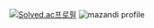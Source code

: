 [![Solved.ac프로필](http://mazassumnida.wtf/api/v2/generate_badge?boj=snowcloudway)](https://solved.ac/snowcloudway)
![mazandi profile](http://mazandi.herokuapp.com/api?handle=snowcloudway&theme=dark)
